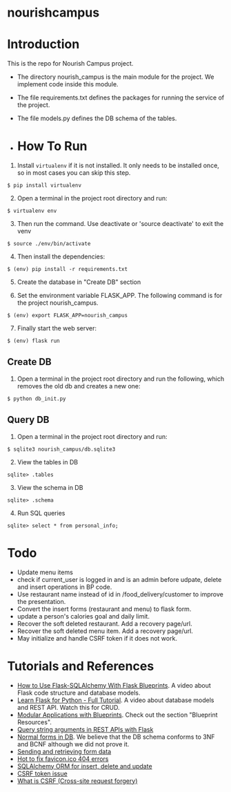 # nourishcampus

# Introduction

This is the repo for Nourish Campus project.

- The directory nourish_campus is the main module for the project. We implement code inside this module.
- The file requirements.txt defines the packages for running the service of the project.
- The file models.py defines the DB schema of the tables.

- # How To Run
1. Install `virtualenv` if it is not installed. It only needs to be installed once, so in most cases you can skip this step.
```
$ pip install virtualenv
```

2. Open a terminal in the project root directory and run:
```
$ virtualenv env
```

3. Then run the command. Use deactivate or 'source deactivate' to exit the venv
```
$ source ./env/bin/activate
```

4. Then install the dependencies:
```
$ (env) pip install -r requirements.txt
```

5. Create the database in "Create DB" section

6. Set the environment variable FLASK_APP. The following command is for the project nourish_campus.
```
$ (env) export FLASK_APP=nourish_campus
```

7. Finally start the web server:
```
$ (env) flask run
```

## Create DB
1. Open a terminal in the project root directory and run the following, which removes the old db and creates a new one:
```
$ python db_init.py
```

## Query DB
1. Open a terminal in the project root directory and run:
```
$ sqlite3 nourish_campus/db.sqlite3
```
2. View the tables in DB
```
sqlite> .tables
```
3. View the schema in DB
```
sqlite> .schema
```
4. Run SQL queries
```
sqlite> select * from personal_info;
```

# Todo
- Update menu items
- check if current_user is logged in and is an admin before udpate, delete and insert operations in BP code.
- Use restaurant name instead of id in /food_delivery/customer to improve the presentation.
- Convert the insert forms (restaurant and menu) to flask form.
- update a person's calories goal and daily limit.
- Recover the soft deleted restaurant. Add a recovery page/url.
- Recover the soft deleted menu item. Add a recovery page/url.
- May initialize and handle CSRF token if it does not work.

# Tutorials and References
- [How to Use Flask-SQLAlchemy With Flask Blueprints](https://www.youtube.com/watch?v=WhwU1-DLeVw). A video about Flask code structure and database models.
- [Learn Flask for Python - Full Tutorial](https://youtu.be/Z1RJmh_OqeA?si=RZDIhkaCRJwQjdLJ&t=1182). A video about database models and REST API. Watch this for CRUD.
- [Modular Applications with Blueprints](https://flask.palletsprojects.com/en/2.0.x/blueprints/). Check out the section "Blueprint Resources".
- [Query string arguments in REST APIs with Flask](https://blog.teclado.com/query-string-arguments-in-flask-rest-apis/)
- [Normal forms in DB](https://www.geeksforgeeks.org/normal-forms-in-dbms/). We believe that the DB schema conforms to 3NF and BCNF although we did not prove it.
- [Sending and retrieving form data](https://developer.mozilla.org/en-US/docs/Learn/Forms/Sending_and_retrieving_form_data)
- [Hot to fix favicon.ico 404 errors](https://appwrk.com/resolving-favicon-ico-404-errors)
- [SQLAlchemy ORM for insert, delete and update](https://flask-sqlalchemy.palletsprojects.com/en/2.x/queries/#querying-records)
- [CSRF token issue](https://stackoverflow.com/questions/71725166/bad-request-csrf-token-not-found-csrf-handling-for-flask-wtf)
- [What is CSRF (Cross-site request forgery)](https://portswigger.net/web-security/csrf#what-is-csrf)
